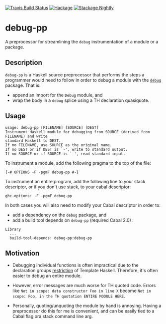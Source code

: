 [![Travis Build Status](https://travis-ci.org/pepeiborra/debug-pp.svg)](https://travis-ci.org/pepeiborra/debug-pp)
[![Hackage](https://img.shields.io/hackage/v/debug-pp.svg)](https://hackage.haskell.org/package/debug-pp)
[![Stackage Nightly](http://stackage.org/package/debug-pp/badge/nightly)](http://stackage.org/nightly/package/debug-pp)
# debug-pp

A preprocessor for streamlining the `debug` instrumentation of a module or a package.

Description
---------------

`debug-pp` is a Haskell source preprocessor that performs the steps a programmer would need to follow in order to debug a module with the [`debug`](http://hackage.haskell.org/package/debug) package. That is:
* append an import for the `Debug` module, and 
* wrap the body in a `debug` splice using a TH declaration quasiquote. 

Usage
--------
```
usage: debug-pp [FILENAME] [SOURCE] [DEST]
Instrument Haskell module for debugging from SOURCE (derived from FILENAME) and write
standard Haskell to DEST.
If no FILENAME, use SOURCE as the original name.
If no DEST or if DEST is `-', write to standard output.
If no SOURCE or if SOURCE is `-', read standard input.
```
To instrument a module, add the following pragma to the top of the file:
```
{-# OPTIONS -F -pgmF debug-pp #-}
```

To instrument an entire program, add the following line to your stack descriptor, or if you don't use stack, to your cabal descriptor:
```
ghc-options: -F -pgmF debug-pp
```

In both cases you will also need to modify your Cabal descriptor in order to:
* add a dependency on the `debug` package, and
* add a build tool depends on `debug-pp` (required Cabal 2.0) :
```
Library
  ...
  build-tool-depends: debug-pp:debug-pp
```

Motivation
-------------

* Debugging individual functions is often impractical due to the declaration groups [restriction](http://ghc.readthedocs.io/en/8.0.1/glasgow_exts.html#ghc-flag--XTemplateHaskellQuotes) of Template Haskell. Therefore, it's often easier to debug an entire module.

* However, error messages are much worse for TH quoted code. Errors like `Not in scope: data constructor Foo in line X` become `Not in scope: Foo, in the TH quotation ENTIRE MODULE HERE`. 

* Personally, quoting/unquoting the module by hand is annoying. Having a preprocessor do this for me is convenient, and can be easily tied to a Cabal flag ora stack command line arg.

